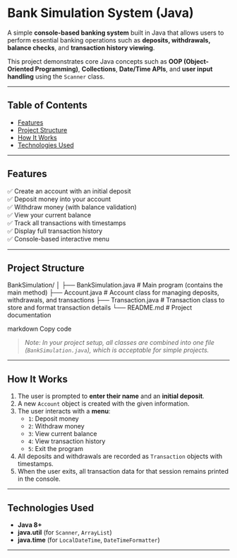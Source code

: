 #  Bank Simulation System (Java)

A simple **console-based banking system** built in Java that allows users to perform essential banking operations such as **deposits, withdrawals, balance checks**, and **transaction history viewing**.  

This project demonstrates core Java concepts such as **OOP (Object-Oriented Programming)**, **Collections**, **Date/Time APIs**, and **user input handling** using the `Scanner` class.

---

##  Table of Contents
- [Features](#-features)
- [Project Structure](#-project-structure)
- [How It Works](#-how-it-works)
- [Technologies Used](#-technologies-used)

---

##  Features
✅ Create an account with an initial deposit  
✅ Deposit money into your account  
✅ Withdraw money (with balance validation)  
✅ View your current balance  
✅ Track all transactions with timestamps  
✅ Display full transaction history  
✅ Console-based interactive menu  

---

##  Project Structure

BankSimulation/
│
├── BankSimulation.java # Main program (contains the main method)
├── Account.java # Account class for managing deposits, withdrawals, and transactions
├── Transaction.java # Transaction class to store and format transaction details
└── README.md # Project documentation

markdown
Copy code

>  *Note: In your project setup, all classes are combined into one file (`BankSimulation.java`), which is acceptable for simple projects.*

---

##  How It Works

1. The user is prompted to **enter their name** and an **initial deposit**.
2. A new `Account` object is created with the given information.
3. The user interacts with a **menu**:
   - `1`: Deposit money  
   - `2`: Withdraw money  
   - `3`: View current balance  
   - `4`: View transaction history  
   - `5`: Exit the program  
4. All deposits and withdrawals are recorded as `Transaction` objects with timestamps.
5. When the user exits, all transaction data for that session remains printed in the console.

---

##  Technologies Used
- **Java 8+**
- **java.util** (for `Scanner`, `ArrayList`)
- **java.time** (for `LocalDateTime`, `DateTimeFormatter`)

---
